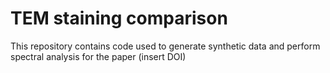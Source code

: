 # TEM staining comparison

This repository contains code used to generate synthetic data and perform spectral analysis for the paper (insert DOI)